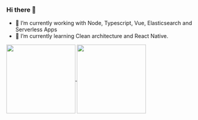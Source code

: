 ### Hi there 👋

- 🔭 I’m currently working with Node, Typescript, Vue, Elasticsearch and Serverless Apps
- 🌱 I’m currently learning Clean architecture and React Native.

<a href="https://github.com/eliassv">
  <img height="180em" align="center" src="https://github-readme-stats.vercel.app/api?username=eliassv&count_private=true&show_icons=true" />
</a>
<a href="https://github.com/eliassv">
  <img height="180em" align="center" src="https://github-readme-stats.vercel.app/api/top-langs/?username=eliassv&layout=compact" />
</a>



<!--
**eliassv/eliassv** is a ✨ _special_ ✨ repository because its `README.md` (this file) appears on your GitHub profile.

Here are some ideas to get you started:

- 🔭  on ...
- 🌱 I’m currently learning ...
- 👯 I’m looking to collaborate on ...
- 🤔 I’m looking for help with ...
- 💬 Ask me about ...
- 📫 How to reach me: ...
- 😄 Pronouns: ...
- ⚡ Fun fact: ...
-->
